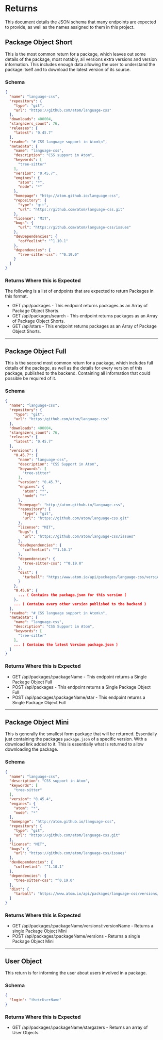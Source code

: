 # Returns

This document details the JSON schema that many endpoints are expected to provide, as well as the names assigned to them in this project.

## Package Object Short

This is the most common return for a package, which leaves out some details of the package, most notably, all versions extra versions and version information. This includes enough data allowing the user to understand the package itself and to download the latest version of its source.

### Schema

```json
{
  "name": "language-css",
  "repository": {
    "type": "git",
    "url": "https://github.com/atom/language-css"
  },
  "downloads": 400004,
  "stargazers_count": 76,
  "releases": {
    "latest": "0.45.7"
  },
  "readme": "# CSS language support in Atom\n",
  "metadata": {
    "name": "language-css",
    "description": "CSS support in Atom",
    "keywords": [
      "tree-sitter"
    ],
    "version": "0.45.7",
    "engines": {
      "atom": "*",
      "node": "*"
    },
    "homepage": "http://atom.github.io/language-css",
    "repository": {
      "type": "git",
      "url": "https://github.com/atom/language-css.git"
    },
    "license": "MIT",
    "bugs": {
      "url": "https://github.com/atom/language-css/issues"
    },
    "devDependencies": {
      "coffeelint": "^1.10.1"
    },
    "dependencies": {
      "tree-sitter-css": "^0.19.0"
    }
  }
}
```

### Returns Where this is Expected

The following is a list of endpoints that are expected to return Packages in this format.

* GET /api/packages - This endpoint returns packages as an Array of Package Object Shorts.
* GET /api/packages/search - This endpoint returns packages as an Array of Package Object Shorts.
* GET /api/stars - This endpoint returns packages as an Array of Package Object Shorts.

---

## Package Object Full

This is the second most common return for a package, which includes full details of the package, as well as the details for every version of this package, published to the backend. Containing all information that could possible be required of it.

### Schema

```json
{
  "name": "language-css",
  "repository": {
    "type": "git",
    "url": "https:/github.com/atom/language-css"
  },
  "downloads": 400004,
  "stargazers_count": 76,
  "releases": {
    "latest": "0.45.7"
  },
  "versions": {
    "0.45.7": {
      "name": "language-css",
      "description": "CSS Support in Atom",
      "keywords": [
        "tree-sitter"
      ],
      "version": "0.45.7",
      "engines": {
        "atom": "*",
        "node": "*"
      },
      "homepage": "http://atom.github.io/language-css",
      "repository": {
        "type": "git",
        "url": "https://github.com/atom/language-css.git"
      },
      "license": "MIT",
      "bugs": {
        "url": "https://github.com/atom/language-css/issues"
      },
      "devDependencies": {
        "coffeelint": "^1.10.1"
      },
      "dependencies": {
        "tree-sitter-css": "^0.19.0"
      },
      "dist": {
        "tarball": "https:/www.atom.io/api/packages/language-css/versions/0.45.7/tarball"
      }
    },
    "0.45.6": {
      ... ( Contains the package.json for this version )
    },
    ... ( Contains every other version published to the backend )
  },
  "readme": "# CSS language support in Atom\n",
  "metadata": {
    "name": "language-css",
    "description": "CSS Support in Atom",
    "keywords": [
      "tree-sitter"
    ],
    ... ( Contains the latest Version package.json )
  }
}
```

### Returns Where this is Expected

* GET /api/packages/:packageName - This endpoint returns a Single Package Object Full
* POST /api/packages - This endpoint returns a Single Package Object Full
* POST /api/packages/:packageName/star - This endpoint returns a Single Package Object Full

---

## Package Object Mini

This is generally the smallest form package that will be returned. Essentially just containing the packages `package.json` of a specific version. With a download link added to it. This is essentially what is returned to allow downloading the package.

### Schema

```json
{
  "name": "language-css",
  "description": "CSS support in Atom",
  "keywords": [
    "tree-sitter"
  ],
  "version": "0.45.4",
  "engines": {
    "atom": "*",
    "node": "*"
  },
  "homepage": "http://atom.github.io/language-css",
  "repository": {
    "type": "git",
    "url": "https://github.com/atom/language-css.git"
  },
  "license": "MIT",
  "bugs": {
    "url": "https://github.com/atom/language-css/issues"
  },
  "devDependencies": {
    "coffeelint": "^1.10.1"
  },
  "dependencies": {
    "tree-sitter-css": "^0.19.0"
  },
  "dist": {
    "tarball": "https://www.atom.io/api/packages/language-css/versions/0.45.4/tarball"
  }
}
```

### Returns Where this is Expected

* GET /api/packages/:packageName/versions/:versionName - Returns a single Package Object Mini
* POST /api/packages/:packageName/versions - Returns a single Package Object Mini

---

## User Object

This return is for informing the user about users involved in a package.

### Schema

```json
{
  "login": "theirUserName"
}
```

### Returns Where this is Expected

* GET /api/packages/:packageName/stargazers - Returns an array of User Objects
